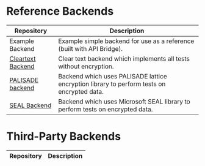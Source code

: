 # Reference Backends

  Repository   | Description
-------------- | ------------
Example Backend   | Example simple backend for use as a reference (built with API Bridge).
[Cleartext Backend](https://github.com/hebench/backend-cpu-cleartext)  | Clear text backend which implements all tests without encryption.
[PALISADE backend](https://github.com/hebench/backend-cpu-palisade) | Backend which uses PALISADE lattice encryption library to perform tests on encrypted data.
[SEAL Backend](https://github.com/hebench/backend-cpu-seal)       | Backend which uses Microsoft SEAL library to perform tests on encrypted data.

# Third-Party Backends

  Repository   | Description
-------------- | ------------